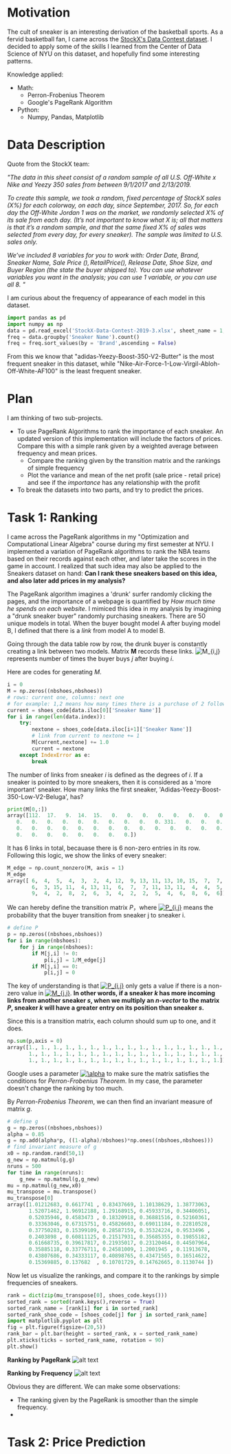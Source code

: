 
# Motivation
The cult of sneaker is an interesting derivation of the basketball sports. As a fervid basketball fan, I came across the [StockX's Data Contest dataset](https://stockx.com/news/the-2019-data-contest/). I decided to apply some of the skills I learned from the Center of Data Science of NYU on this dataset, and hopefully find some interesting patterns.

Knowledge applied:

- Math:
  - Perron-Frobenius Theorem
  - Google's PageRank Algorithm
- Python:
  - Numpy, Pandas, Matplotlib

# Data Description
Quote from the StockX team:

  <em>"The data in this sheet consist of a random sample of all U.S. Off-White x Nike and Yeezy 350 sales from between 9/1/2017 and 2/13/2019. 
  
  To create this sample, we took a random, fixed percentage of StockX sales (X%) for each colorway, on each day, since September, 2017. So, for each day the Off-White Jordan 1 was on the market, we randomly selected X% of its sale from each day. (It’s not important to know what X is; all that matters is that it’s a random sample, and that the same fixed X% of sales was selected from every day, for every sneaker). The sample was limited to U.S. sales only.
  
  We’ve included 8 variables for you to work with: Order Date, Brand, Sneaker Name, Sale Price ($), Retail Price ($), Release Date, Shoe Size, and Buyer Region (the state the buyer shipped to). You can use whatever variables you want in the analysis; you can use 1 variable, or you can use all 8. "</em>
 
I am curious about the frequency of appearance of each model in this dataset.

```python
import pandas as pd
import numpy as np
data = pd.read_excel('StockX-Data-Contest-2019-3.xlsx', sheet_name = 1, header = 0)
freq = data.groupby('Sneaker Name').count()
freq = freq.sort_values(by = 'Brand',ascending = False)
```

From this we know that "adidas-Yeezy-Boost-350-V2-Butter" is the most frequent sneaker in this dataset, while "Nike-Air-Force-1-Low-Virgil-Abloh-Off-White-AF100" is the least frequent sneaker.

# Plan
I am thinking of two sub-projects.
- To use PageRank Algorithms to rank the importance of each sneaker. An updated version of this implementation will include the factors of prices. Compare this with a simple rank given by a weighted average between frequency and mean prices.
  - Compare the ranking given by the transition matrix and the rankings of simple frequency
  - Plot the variance and mean of the net profit (sale price - retail price) and see if the *importance* has any relationship with the profit
- To break the datasets into two parts, and try to predict the prices.

# Task 1: Ranking

I came across the PageRank algorithms in my "Optimization and Computational Linear Algebra" course during my first semester at NYU. I implemented a variation of PageRank algorithms to rank the NBA teams based on their records against each other, and later take the scores in the game in account. I realized that such idea may also be applied to the Sneakers dataset on hand: **Can I rank these sneakers based on this idea, and also later add prices in my analysis?**

The PageRank algorithm imagines a 'drunk' surfer randomly clicking the pages, and the importance of a webpage is quantified by *How much time he spends on each website*. I mimiced this idea in my analysis by imagining a "drunk sneaker buyer" randomly purchasing sneakers. There are 50 unique models in total. When the buyer bought model A after buying model B, I defined that there is a *link* from model A to model B.

Going through the data table row by row, the drunk buyer is constantly creating a link between two models. Matrix $\textbf{M}$ records these links. <img src="https://latex.codecogs.com/gif.latex?M_{i,j}" title="M_{i,j}">represents number of times the buyer buys *j* after buying *i*.

Here are codes for generating *M*.

```python
i = 0
M = np.zeros((nbshoes,nbshoes))
# rows: current one, columns: next one
# for example: 1,2 means how many times there is a purchase of 2 followed by 1
current = shoes_code[data.iloc[0]['Sneaker Name']]
for i in range(len(data.index)):
    try:
        nextone = shoes_code[data.iloc[i+1]['Sneaker Name']]
        # link from current to nextone += 1
        M[current,nextone] += 1.0
        current = nextone
    except IndexError as e:
        break
```
The number of links from sneaker *i* is defined as the degrees of *i*. If a sneaker is pointed to by more sneakers, then it is considered as a 'more important' sneaker. How many links the first sneaker, 'Adidas-Yeezy-Boost-350-Low-V2-Beluga', has?

```python
print(M[0,:])
array([112.  17.   9.  14.  15.   0.   0.   0.   0.   0.   0.   0.   0.   0.
   0.   0.   0.   0.   0.   0.   0.   0.   0.   0. 331.   0.   0.   0.
   0.   0.   0.   0.   0.   0.   0.   0.   0.   0.   0.   0.   0.   0.
   0.   0.   0.   0.   0.   0.   0.   0.])
```

It has 6 links in total, becauase there is 6 non-zero entries in its row. Following this logic, we show the links of every sneaker:

```python
M_edge = np.count_nonzero(M, axis = 1)
M_edge
array([ 6,  4,  5,  4,  3,  2,  4, 12,  9, 13, 11, 13, 10, 15,  7,  7,  3,
        6,  3, 15, 11,  4, 13, 11,  6,  7,  7, 11, 13, 11,  4,  4,  5,  6,
        9,  4,  2,  8,  2,  6,  3,  4,  2,  2,  5,  4,  6,  8,  6,  6])
```

We can hereby define the transition matrix *P*，where <a href="https://www.codecogs.com/eqnedit.php?latex=P_{i,j}" target="_blank"><img src="https://latex.codecogs.com/gif.latex?P_{i,j}" title="P_{i,j}" /></a> means the probability that the buyer transition from sneaker j to sneaker i.

```python
# define P
p = np.zeros((nbshoes,nbshoes))
for i in range(nbshoes):
    for j in range(nbshoes):
        if M[j,i] != 0:
            p[i,j] = 1/M_edge[j]
        if M[j,i] == 0:
            p[i,j] = 0
```

The key of understanding is that <a href="https://www.codecogs.com/eqnedit.php?latex=P_{i,j}" target="_blank"><img src="https://latex.codecogs.com/gif.latex?P_{i,j}" title="P_{i,j}" /></a> only gets a value if there is a non-zero value in <a href="https://www.codecogs.com/eqnedit.php?latex=M_{j,i}" target="_blank"><img src="https://latex.codecogs.com/gif.latex?M_{j,i}" title="M_{j,i}" /></a>. **In other words, if a sneaker *k* has more incoming links from another sneaker *s*, when we multiply an *n-vector* to the matrix *P*, sneaker *k* will have a greater entry on its position than sneaker *s*.**

Since this is a transition matrix, each column should sum up to one, and it does.

```python
np.sum(p,axis = 0)
array([1., 1., 1., 1., 1., 1., 1., 1., 1., 1., 1., 1., 1., 1., 1., 1., 1.,
       1., 1., 1., 1., 1., 1., 1., 1., 1., 1., 1., 1., 1., 1., 1., 1., 1.,
       1., 1., 1., 1., 1., 1., 1., 1., 1., 1., 1., 1., 1., 1., 1., 1.])
```

Google uses a parameter <a href="https://www.codecogs.com/eqnedit.php?latex=\alpha" target="_blank"><img src="https://latex.codecogs.com/gif.latex?\alpha" title="\alpha" /></a> to make sure the matrix satisfies the conditions for *Perron-Frobenius Theorem*. In my case, the parameter doesn't change the ranking by too much.

By *Perron-Frobenius Theorem*, we can then find an invariant measure of matrix *g*.
```python
# define g
g = np.zeros((nbshoes,nbshoes))
alpha = 0.85
g = np.add(alpha*p, ((1-alpha)/nbshoes)*np.ones((nbshoes,nbshoes)))
# find invariant measure of g
x0 = np.random.rand(50,1)
g_new = np.matmul(g,g)
nruns = 500
for time in range(nruns):
    g_new = np.matmul(g,g_new)
mu = np.matmul(g_new,x0)
mu_transpose = mu.transpose()
mu_transpose[0]
array([1.01212683, 0.6617741 , 0.83437669, 1.10138629, 1.38773063,
       1.52071462, 1.96912188, 1.29168915, 0.45933716, 0.34406051,
       0.52035946, 0.4583473 , 0.18320918, 0.36881516, 0.52160361,
       0.33363046, 0.67315751, 0.45826603, 0.69011184, 0.22810528,
       0.37750283, 0.15399109, 0.28587159, 0.35324224, 0.9533496 ,
       0.2403898 , 0.60811125, 0.21517931, 0.35685355, 0.19855182,
       0.61668735, 0.39617817, 0.21935017, 0.23120464, 0.44507964,
       0.35885118, 0.33776711, 0.24581009, 1.2001945 , 0.11913678,
       0.43807686, 0.34333117, 0.40898765, 0.43471565, 0.16514622,
       0.15369885, 0.137682  , 0.10701729, 0.14762665, 0.1130744 ])
```

Now let us visualize the rankings, and compare it to the rankings by simple frequencies of sneakers.

```python
rank = dict(zip(mu_transpose[0], shoes_code.keys()))
sorted_rank = sorted(rank.keys(),reverse = True)
sorted_rank_name = [rank[i] for i in sorted_rank]
sorted_rank_shoe_code = [shoes_code[j] for j in sorted_rank_name]
import matplotlib.pyplot as plt
fig = plt.figure(figsize=(20,5))
rank_bar = plt.bar(height = sorted_rank, x = sorted_rank_name)
plt.xticks(ticks = sorted_rank_name, rotation = 90)
plt.show()
```
**Ranking by PageRank**
![alt text](https://github.com/ZichangYe/SneakersAnalytics/blob/master/Rank_PageRank.png "Ranking By PageRank")

**Ranking by Frequency**
![alt text](https://github.com/ZichangYe/SneakersAnalytics/blob/master/Rank_Simple_Frequency.png "Ranking By Frequency")

Obvious they are different. We can make some observations:

- The ranking given by the PageRank is smoother than the simple frequency.
- 

# Task 2: Price Prediction
